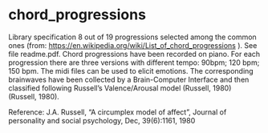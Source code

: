 # chord_progressions
Library specification
8 out of 19 progressions selected among the common ones (from: https://en.wikipedia.org/wiki/List_of_chord_progressions ). See file readme.pdf.
Chord progressions have been recorded on piano.
For each progression there are three versions with different tempo: 90bpm; 120 bpm; 150 bpm.
The midi files can be used to elicit emotions. The corresponding brainwaves have been collected by a Brain-Computer Interface and then classified following Russell’s Valence/Arousal model (Russell, 1980) (Russell, 1980). 

Reference:
J.A. Russell, “A circumplex model of affect”, Journal of personality and social psychology, Dec, 39(6):1161, 1980
